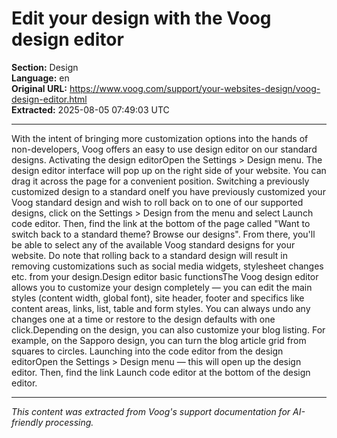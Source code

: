 # Edit your design with the Voog design editor

**Section:** Design  
**Language:** en  
**Original URL:** https://www.voog.com/support/your-websites-design/voog-design-editor.html  
**Extracted:** 2025-08-05 07:49:03 UTC

---

With the intent of bringing more customization options into the hands of non-developers, Voog offers an easy to use design editor on our standard designs.
Activating the design editorOpen the Settings > Design menu. The design editor interface will pop up on the right side of your website. You can drag it across the page for a convenient position.
Switching a previously customized design to a standard oneIf you have previously customized your Voog standard design and wish to roll back on to one of our supported designs, click on the Settings > Design from the menu and select Launch code editor. Then, find the link at the bottom of the page called "Want to switch back to a standard theme? Browse our designs".
From there, you'll be able to select any of the available Voog standard designs for your website. Do note that rolling back to a standard design will result in removing customizations such as social media widgets, stylesheet changes etc. from your design.Design editor basic functionsThe Voog design editor allows you to customize your design completely — you can edit the main styles (content width, global font), site header, footer and specifics like content areas, links, list, table and form styles.
You can always undo any changes one at a time or restore to the design defaults with one click.Depending on the design, you can also customize your blog listing. For example, on the Sapporo design, you can turn the blog article grid from squares to circles.
Launching into the code editor from the design editorOpen the Settings > Design menu — this will open up the design editor. Then, find the link Launch code editor at the bottom of the design editor.

---

*This content was extracted from Voog's support documentation for AI-friendly processing.*
